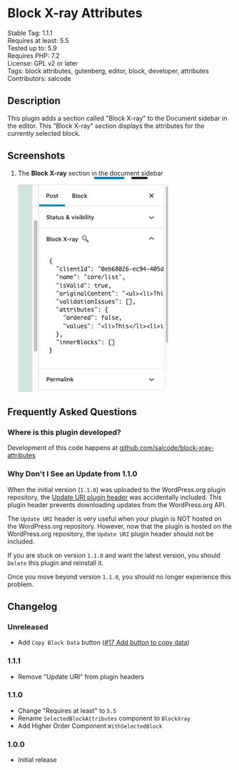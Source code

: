 # Block X-ray Attributes

Stable Tag: 1.1.1  
Requires at least: 5.5  
Tested up to: 5.9  
Requires PHP: 7.2  
License: GPL v2 or later  
Tags: block attributes, gutenberg, editor, block, developer, attributes  
Contributors: salcode  

## Description

This plugin adds a section called "Block X-ray" to the Document sidebar in the editor. This "Block X-ray" section displays the attributes for the currently selected block.

## Screenshots

1. The **Block X-ray** section in the document sidebar<br>![The Block X-ray section in the document sidebar](.wordpress-org/screenshot-1.png)

## Frequently Asked Questions

### Where is this plugin developed?

Development of this code happens at [github.com/salcode/block-xray-attributes](https://github.com/salcode/block-xray-attributes)

### Why Don't I See an Update from 1.1.0

When the initial version (`1.1.0`) was uploaded to the WordPress.org plugin repository, the [Update URI plugin header](https://make.wordpress.org/core/2021/06/29/introducing-update-uri-plugin-header-in-wordpress-5-8/) was accidentally included. This plugin header prevents downloading updates from the WordPress.org API.

The `Update URI` header is very useful when your plugin is NOT hosted on the WordPress.org repository. However, now that the plugin is hosted on the WordPress.org repository, the `Update URI` plugin header should not be included.

If you are stuck on version `1.1.0` and want the latest version, you should `Delete` this plugin and reinstall it.

Once you move beyond version `1.1.0`, you should no longer experience this problem.

## Changelog

### Unreleased

* Add `Copy Block Data` button ([#17 Add button to copy data](https://github.com/salcode/block-xray-attributes/issues/17))

### 1.1.1

* Remove "Update URI" from plugin headers

### 1.1.0

* Change "Requires at least" to `5.5`
* Rename `SelectedBlockAttributes` component to `BlockXray`
* Add Higher Order Component `WithSelectedBlock`

### 1.0.0

* Initial release
